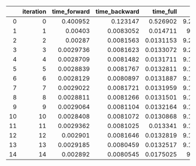 |    |   iteration |   time_forward |   time_backward |   time_full |    loss | device   | is_warmup   | model_size   |   memory_allocated |
|---:|------------:|---------------:|----------------:|------------:|--------:|:---------|:------------|:-------------|-------------------:|
|  0 |           0 |      0.400952  |       0.123147  |   0.526902  | 9.21196 | cuda     | True        | tiniest      |           59980288 |
|  1 |           1 |      0.00403   |       0.0083052 |   0.014711  | 9.2084  | cuda     | True        | tiniest      |           59980288 |
|  2 |           2 |      0.00287   |       0.0081563 |   0.0131153 | 9.20484 | cuda     | True        | tiniest      |           59980288 |
|  3 |           3 |      0.0029736 |       0.0081623 |   0.0133072 | 9.20128 | cuda     | True        | tiniest      |           59980288 |
|  4 |           4 |      0.0028709 |       0.0081482 |   0.0131711 | 9.19771 | cuda     | True        | tiniest      |           59980288 |
|  5 |           5 |      0.0028839 |       0.0081767 |   0.0132811 | 9.19413 | cuda     | False       | tiniest      |           59980288 |
|  6 |           6 |      0.0028129 |       0.0080897 |   0.0131887 | 9.19054 | cuda     | False       | tiniest      |           59980288 |
|  7 |           7 |      0.0029022 |       0.0081721 |   0.0131959 | 9.18694 | cuda     | False       | tiniest      |           59980288 |
|  8 |           8 |      0.0028811 |       0.0081266 |   0.0131501 | 9.18332 | cuda     | False       | tiniest      |           59980288 |
|  9 |           9 |      0.0029064 |       0.0081104 |   0.0132164 | 9.17968 | cuda     | False       | tiniest      |           59980288 |
| 10 |          10 |      0.0028408 |       0.0081072 |   0.0130868 | 9.17601 | cuda     | False       | tiniest      |           59980288 |
| 11 |          11 |      0.0029362 |       0.0081025 |   0.013341  | 9.17233 | cuda     | False       | tiniest      |           59980288 |
| 12 |          12 |      0.002901  |       0.0081646 |   0.0132819 | 9.16861 | cuda     | False       | tiniest      |           59980288 |
| 13 |          13 |      0.0029185 |       0.0080459 |   0.0132517 | 9.16487 | cuda     | False       | tiniest      |           59980288 |
| 14 |          14 |      0.002892  |       0.0080545 |   0.0175025 | 9.1611  | cuda     | False       | tiniest      |           59980288 |